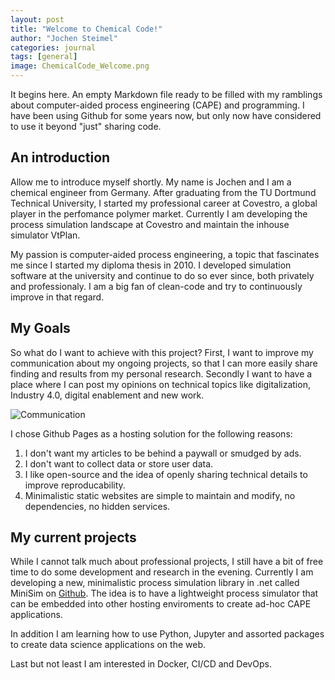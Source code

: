 ```yaml
---
layout: post
title: "Welcome to Chemical Code!"
author: "Jochen Steimel"
categories: journal
tags: [general]
image: ChemicalCode_Welcome.png
---
```



It begins here. An empty Markdown file ready to be filled with my ramblings about computer-aided process engineering (CAPE) and programming. I have been using Github for some years now, but only now have considered to use it beyond "just" sharing code.


## An introduction

Allow me to introduce myself shortly. My name is Jochen and I am a chemical engineer from Germany. After graduating from the TU Dortmund Technical University, I started my professional career at Covestro, a global player in the perfomance polymer market. Currently I am developing the process simulation landscape at Covestro and maintain the inhouse simulator VtPlan.

My passion is computer-aided process engineering, a topic that fascinates me since I started my diploma thesis in 2010. I developed simulation software at the university and continue to do so ever since, both privately and professionaly. I am a big fan of clean-code and try to continuously improve in that regard.

## My Goals

So what do I want to achieve with this project? First, I want to improve my communication about my ongoing projects, so that I can more easily share finding and results from my personal research. Secondly I want to have a place where I can post my opinions on technical topics like digitalization, Industry 4.0, digital enablement and new work.

![Communication](https://nukleon84.github.io/ChemicalCode/assets/img/Communication.png)

I chose Github Pages as a hosting solution for the following reasons:
1) I don't want my articles to be behind a paywall or smudged by ads.
2) I don't want to collect data or store user data.
3) I like open-source and the idea of openly sharing technical details to improve reproducability.
4) Minimalistic static websites are simple to maintain and modify, no dependencies, no hidden services.

## My current projects

While I cannot talk much about professional projects, I still have a bit of free time to do some development and research in the evening. Currently I am developing a new, minimalistic process simulation library in .net called MiniSim on [Github](https://github.com/Nukleon84/MiniSim). The idea is to have a lightweight process simulator that can be embedded into other hosting enviroments to create ad-hoc CAPE applications.

In addition I am learning how to use Python, Jupyter and assorted packages to create data science applications on the web.

Last but not least I am interested in Docker, CI/CD and DevOps.



